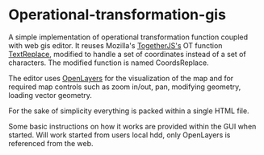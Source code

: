 # Operational-transformation-gis
A simple implementation of operational transformation function coupled with web gis editor. It reuses Mozilla's [TogetherJS's](https://togetherjs.com/docs/) OT function [TextReplace](https://github.com/jsfiddle/togetherjs/blob/develop/togetherjs/ot.js), modified to handle a set of coordinates instead of a set of characters. The modified function is named CoordsReplace.

The editor uses [OpenLayers](https://openlayers.org/) for the visualization of the map and for required map controls such as zoom in/out, pan, modifying geometry, loading vector geometry.

For the sake of simplicity everything is packed within a single HTML file.

Some basic instructions on how it works are provided within the GUI when started.
Will work started from users local hdd, only OpenLayers is referenced from the web.
